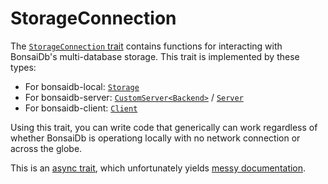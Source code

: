 # StorageConnection

The [`StorageConnection` trait][storageconnection] contains functions for interacting with BonsaiDb's multi-database storage. This trait is implemented by these types:

- For bonsaidb-local: [`Storage`]({{DOCS_BASE_URL}}/bonsaidb/local/struct.Storage.html)
- For bonsaidb-server: [`CustomServer<Backend>`]({{DOCS_BASE_URL}}/bonsaidb/server/struct.CustomServer.html) / [`Server`]({{DOCS_BASE_URL}}/bonsaidb/server/type.Server.html)
- For bonsaidb-client: [`Client`]({{DOCS_BASE_URL}}/bonsaidb/client/struct.Client.html)

Using this trait, you can write code that generically can work regardless of whether BonsaiDb is operationg locally with no network connection or across the globe.

This is an [async trait](https://crates.io/crates/async-trait), which unfortunately yields [messy documentation][storageconnection].

[storageconnection]: {{DOCS_BASE_URL}}/bonsaidb/core/connection/trait.StorageConnection.html
